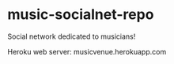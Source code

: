 # music-socialnet-repo



Social network dedicated to musicians!

Heroku web server: musicvenue.herokuapp.com
